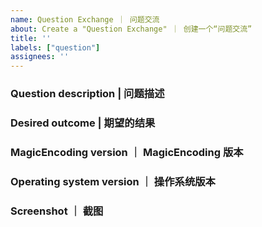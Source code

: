 ```yaml
---
name: Question Exchange ｜ 问题交流
about: Create a "Question Exchange" ｜ 创建一个“问题交流”
title: ''
labels: ["question"]
assignees: ''
---
```


<!-- Please fill in these questions. | 请填写以下这些问题。 -->

### Question description | 问题描述

### Desired outcome | 期望的结果

### MagicEncoding version ｜ MagicEncoding 版本

### Operating system version ｜ 操作系统版本

### Screenshot ｜ 截图
